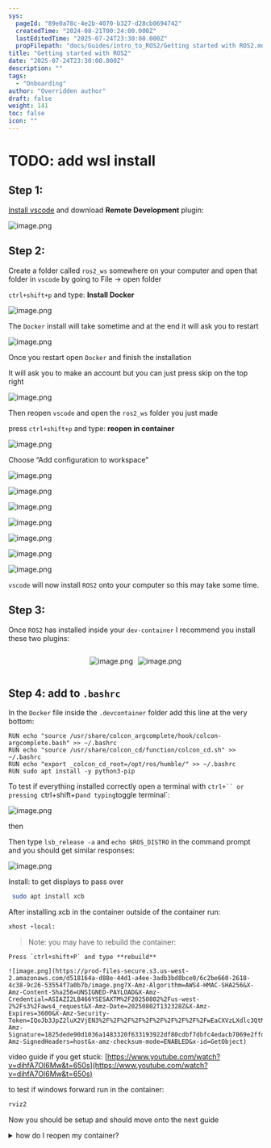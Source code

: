 ```yaml
---
sys:
  pageId: "89e0a78c-4e2b-4070-b327-d28cb0694742"
  createdTime: "2024-08-21T00:24:00.000Z"
  lastEditedTime: "2025-07-24T23:30:00.000Z"
  propFilepath: "docs/Guides/intro_to_ROS2/Getting started with ROS2.md"
title: "Getting started with ROS2"
date: "2025-07-24T23:30:00.000Z"
description: ""
tags:
  - "Onboarding"
author: "Overridden author"
draft: false
weight: 141
toc: false
icon: ""
---
```


# TODO: add wsl install

## Step 1:

[Install vscode](https://code.visualstudio.com/download) and download **Remote Development** plugin:

![image.png](https://prod-files-secure.s3.us-west-2.amazonaws.com/d518164a-d88e-44d1-a4ee-3adb3bd8bce0/efb52993-1881-4a40-b95e-6f020334f022/image.png?X-Amz-Algorithm=AWS4-HMAC-SHA256&X-Amz-Content-Sha256=UNSIGNED-PAYLOAD&X-Amz-Credential=ASIAZI2LB4666MZZ6X2M%2F20250802%2Fus-west-2%2Fs3%2Faws4_request&X-Amz-Date=20250802T132326Z&X-Amz-Expires=3600&X-Amz-Security-Token=IQoJb3JpZ2luX2VjEN3%2F%2F%2F%2F%2F%2F%2F%2F%2F%2FwEaCXVzLXdlc3QtMiJIMEYCIQDn3qVSyinHgnCgnWVyOjDIVM6K6WI%2B%2B9TQFg00b6LUzgIhAPRodX0oVNsHHrkKbUb%2Fa74StR7tKidTppx9JKrRMbSiKv8DCBYQABoMNjM3NDIzMTgzODA1IgyZa8mumbb1UVWlpsQq3AOKBwMrs0cH46sGQIhIDRL8TvKGbHg3P0mtRHUoOm7nX1xUH7One3UGhK2fxNL9ojApNVCooUh1dvPmD9Fip9aVg4nkSkPJavXVZckQ3vhgGJntHBvhrj3uNF6NnMOytYZDW%2BUXe6pgFDNZmQRBZOrCbEJGgkS7JcAFKBhe53q3h8LX7XpN4vzJVqx5SaO%2FVuFrp8mOq2lVkQ5HpyLYXM6YckRkHCnWdRCcFi9QZtNdnuUbd%2BZ2eL7m2bS1NlxyjLQXsM6WWr08aum4CNDS%2BzGEtk1JpuTdQSAm7707SHz4lciBsMd2%2BwEjc98S15Om1VORtmZlym08af8rwbDvjbiSuFPbzxOdDxB%2FKB4%2B%2B%2FXDFzYrawihbaosGTuGoxbvSNms82CzzymWfXnzA%2FG0igR3ecVV3CyVj7ltZCWPzA%2BYeUQgeqPgkT5AGLA%2BPx44tL0VDF%2BOfF0WQPn3dd8vvOuSKM7Z73JTOd0CsRPL9G%2BxcqFAduPLFoL3BB4j4LVg%2BTsur0YgztYvdDlkGxwX6lRSTVMrwNJVyDSyb7XMa9g993zUViRadwuy3S2l7n6JzEmuci%2FLkz92dVSjDJQRLSPeNKmFbJGMcENvYLWXFVlp8AGse784tlWBB4ew6DC9j7jEBjqkAef5P%2FA6Vck%2FFTX2Os6vLXOSLIkvlire15CC3ZHNSjsXrvqQakzRjiDEOhnD%2FTc6rRumQjWKyIURKVPQsMLfrXQ3JwtpdbcBbKX8E1dYwmcmn8RhTlpZGrq7%2FkbE%2BA0Jx0aF8UtAnT8SCLDVLD1ksZIidqeto7cuSIUGAkWjLbnbkozxai%2B9pZmV4aS%2BHn3yBgzuNoxXQZ%2BI4s2Y%2Bv1uj42LfOCS&X-Amz-Signature=70c1ecba77c19f1f86f7b63630335c5cf0ffe4d004c8a4ec4711023d22d40495&X-Amz-SignedHeaders=host&x-amz-checksum-mode=ENABLED&x-id=GetObject)

## Step 2:

Create a folder called `ros2_ws` somewhere on your computer and open that folder in `vscode` by going to File → open folder 

`ctrl+shift+p` and type: **Install Docker**

![image.png](https://prod-files-secure.s3.us-west-2.amazonaws.com/d518164a-d88e-44d1-a4ee-3adb3bd8bce0/2269dc0e-1cd5-47ff-bceb-c04ad9b2eab0/image.png?X-Amz-Algorithm=AWS4-HMAC-SHA256&X-Amz-Content-Sha256=UNSIGNED-PAYLOAD&X-Amz-Credential=ASIAZI2LB4666MZZ6X2M%2F20250802%2Fus-west-2%2Fs3%2Faws4_request&X-Amz-Date=20250802T132326Z&X-Amz-Expires=3600&X-Amz-Security-Token=IQoJb3JpZ2luX2VjEN3%2F%2F%2F%2F%2F%2F%2F%2F%2F%2FwEaCXVzLXdlc3QtMiJIMEYCIQDn3qVSyinHgnCgnWVyOjDIVM6K6WI%2B%2B9TQFg00b6LUzgIhAPRodX0oVNsHHrkKbUb%2Fa74StR7tKidTppx9JKrRMbSiKv8DCBYQABoMNjM3NDIzMTgzODA1IgyZa8mumbb1UVWlpsQq3AOKBwMrs0cH46sGQIhIDRL8TvKGbHg3P0mtRHUoOm7nX1xUH7One3UGhK2fxNL9ojApNVCooUh1dvPmD9Fip9aVg4nkSkPJavXVZckQ3vhgGJntHBvhrj3uNF6NnMOytYZDW%2BUXe6pgFDNZmQRBZOrCbEJGgkS7JcAFKBhe53q3h8LX7XpN4vzJVqx5SaO%2FVuFrp8mOq2lVkQ5HpyLYXM6YckRkHCnWdRCcFi9QZtNdnuUbd%2BZ2eL7m2bS1NlxyjLQXsM6WWr08aum4CNDS%2BzGEtk1JpuTdQSAm7707SHz4lciBsMd2%2BwEjc98S15Om1VORtmZlym08af8rwbDvjbiSuFPbzxOdDxB%2FKB4%2B%2B%2FXDFzYrawihbaosGTuGoxbvSNms82CzzymWfXnzA%2FG0igR3ecVV3CyVj7ltZCWPzA%2BYeUQgeqPgkT5AGLA%2BPx44tL0VDF%2BOfF0WQPn3dd8vvOuSKM7Z73JTOd0CsRPL9G%2BxcqFAduPLFoL3BB4j4LVg%2BTsur0YgztYvdDlkGxwX6lRSTVMrwNJVyDSyb7XMa9g993zUViRadwuy3S2l7n6JzEmuci%2FLkz92dVSjDJQRLSPeNKmFbJGMcENvYLWXFVlp8AGse784tlWBB4ew6DC9j7jEBjqkAef5P%2FA6Vck%2FFTX2Os6vLXOSLIkvlire15CC3ZHNSjsXrvqQakzRjiDEOhnD%2FTc6rRumQjWKyIURKVPQsMLfrXQ3JwtpdbcBbKX8E1dYwmcmn8RhTlpZGrq7%2FkbE%2BA0Jx0aF8UtAnT8SCLDVLD1ksZIidqeto7cuSIUGAkWjLbnbkozxai%2B9pZmV4aS%2BHn3yBgzuNoxXQZ%2BI4s2Y%2Bv1uj42LfOCS&X-Amz-Signature=eda56c244579f2e70c63a014ec57af4f14c1b0c18f86ca65bbf9ec18dda79643&X-Amz-SignedHeaders=host&x-amz-checksum-mode=ENABLED&x-id=GetObject)

The `Docker` install will take sometime and at the end it will ask you to restart

![image.png](https://prod-files-secure.s3.us-west-2.amazonaws.com/d518164a-d88e-44d1-a4ee-3adb3bd8bce0/ed233f78-be33-4b1f-b89c-9c346c0e961e/image.png?X-Amz-Algorithm=AWS4-HMAC-SHA256&X-Amz-Content-Sha256=UNSIGNED-PAYLOAD&X-Amz-Credential=ASIAZI2LB4666MZZ6X2M%2F20250802%2Fus-west-2%2Fs3%2Faws4_request&X-Amz-Date=20250802T132326Z&X-Amz-Expires=3600&X-Amz-Security-Token=IQoJb3JpZ2luX2VjEN3%2F%2F%2F%2F%2F%2F%2F%2F%2F%2FwEaCXVzLXdlc3QtMiJIMEYCIQDn3qVSyinHgnCgnWVyOjDIVM6K6WI%2B%2B9TQFg00b6LUzgIhAPRodX0oVNsHHrkKbUb%2Fa74StR7tKidTppx9JKrRMbSiKv8DCBYQABoMNjM3NDIzMTgzODA1IgyZa8mumbb1UVWlpsQq3AOKBwMrs0cH46sGQIhIDRL8TvKGbHg3P0mtRHUoOm7nX1xUH7One3UGhK2fxNL9ojApNVCooUh1dvPmD9Fip9aVg4nkSkPJavXVZckQ3vhgGJntHBvhrj3uNF6NnMOytYZDW%2BUXe6pgFDNZmQRBZOrCbEJGgkS7JcAFKBhe53q3h8LX7XpN4vzJVqx5SaO%2FVuFrp8mOq2lVkQ5HpyLYXM6YckRkHCnWdRCcFi9QZtNdnuUbd%2BZ2eL7m2bS1NlxyjLQXsM6WWr08aum4CNDS%2BzGEtk1JpuTdQSAm7707SHz4lciBsMd2%2BwEjc98S15Om1VORtmZlym08af8rwbDvjbiSuFPbzxOdDxB%2FKB4%2B%2B%2FXDFzYrawihbaosGTuGoxbvSNms82CzzymWfXnzA%2FG0igR3ecVV3CyVj7ltZCWPzA%2BYeUQgeqPgkT5AGLA%2BPx44tL0VDF%2BOfF0WQPn3dd8vvOuSKM7Z73JTOd0CsRPL9G%2BxcqFAduPLFoL3BB4j4LVg%2BTsur0YgztYvdDlkGxwX6lRSTVMrwNJVyDSyb7XMa9g993zUViRadwuy3S2l7n6JzEmuci%2FLkz92dVSjDJQRLSPeNKmFbJGMcENvYLWXFVlp8AGse784tlWBB4ew6DC9j7jEBjqkAef5P%2FA6Vck%2FFTX2Os6vLXOSLIkvlire15CC3ZHNSjsXrvqQakzRjiDEOhnD%2FTc6rRumQjWKyIURKVPQsMLfrXQ3JwtpdbcBbKX8E1dYwmcmn8RhTlpZGrq7%2FkbE%2BA0Jx0aF8UtAnT8SCLDVLD1ksZIidqeto7cuSIUGAkWjLbnbkozxai%2B9pZmV4aS%2BHn3yBgzuNoxXQZ%2BI4s2Y%2Bv1uj42LfOCS&X-Amz-Signature=7a8ff4821a3a3b5cf6db5e205b9cef207d96f7b0e0e79e506e0d8851c44e566c&X-Amz-SignedHeaders=host&x-amz-checksum-mode=ENABLED&x-id=GetObject)

Once you restart open `Docker` and finish the installation

It will ask you to make an account but you can just press skip on the top right

![image.png](https://prod-files-secure.s3.us-west-2.amazonaws.com/d518164a-d88e-44d1-a4ee-3adb3bd8bce0/21010ad9-1659-4fd9-9f59-9932a09b2a3d/image.png?X-Amz-Algorithm=AWS4-HMAC-SHA256&X-Amz-Content-Sha256=UNSIGNED-PAYLOAD&X-Amz-Credential=ASIAZI2LB4666MZZ6X2M%2F20250802%2Fus-west-2%2Fs3%2Faws4_request&X-Amz-Date=20250802T132326Z&X-Amz-Expires=3600&X-Amz-Security-Token=IQoJb3JpZ2luX2VjEN3%2F%2F%2F%2F%2F%2F%2F%2F%2F%2FwEaCXVzLXdlc3QtMiJIMEYCIQDn3qVSyinHgnCgnWVyOjDIVM6K6WI%2B%2B9TQFg00b6LUzgIhAPRodX0oVNsHHrkKbUb%2Fa74StR7tKidTppx9JKrRMbSiKv8DCBYQABoMNjM3NDIzMTgzODA1IgyZa8mumbb1UVWlpsQq3AOKBwMrs0cH46sGQIhIDRL8TvKGbHg3P0mtRHUoOm7nX1xUH7One3UGhK2fxNL9ojApNVCooUh1dvPmD9Fip9aVg4nkSkPJavXVZckQ3vhgGJntHBvhrj3uNF6NnMOytYZDW%2BUXe6pgFDNZmQRBZOrCbEJGgkS7JcAFKBhe53q3h8LX7XpN4vzJVqx5SaO%2FVuFrp8mOq2lVkQ5HpyLYXM6YckRkHCnWdRCcFi9QZtNdnuUbd%2BZ2eL7m2bS1NlxyjLQXsM6WWr08aum4CNDS%2BzGEtk1JpuTdQSAm7707SHz4lciBsMd2%2BwEjc98S15Om1VORtmZlym08af8rwbDvjbiSuFPbzxOdDxB%2FKB4%2B%2B%2FXDFzYrawihbaosGTuGoxbvSNms82CzzymWfXnzA%2FG0igR3ecVV3CyVj7ltZCWPzA%2BYeUQgeqPgkT5AGLA%2BPx44tL0VDF%2BOfF0WQPn3dd8vvOuSKM7Z73JTOd0CsRPL9G%2BxcqFAduPLFoL3BB4j4LVg%2BTsur0YgztYvdDlkGxwX6lRSTVMrwNJVyDSyb7XMa9g993zUViRadwuy3S2l7n6JzEmuci%2FLkz92dVSjDJQRLSPeNKmFbJGMcENvYLWXFVlp8AGse784tlWBB4ew6DC9j7jEBjqkAef5P%2FA6Vck%2FFTX2Os6vLXOSLIkvlire15CC3ZHNSjsXrvqQakzRjiDEOhnD%2FTc6rRumQjWKyIURKVPQsMLfrXQ3JwtpdbcBbKX8E1dYwmcmn8RhTlpZGrq7%2FkbE%2BA0Jx0aF8UtAnT8SCLDVLD1ksZIidqeto7cuSIUGAkWjLbnbkozxai%2B9pZmV4aS%2BHn3yBgzuNoxXQZ%2BI4s2Y%2Bv1uj42LfOCS&X-Amz-Signature=8b344b28180bd59364790422a55ba7cbdc8f33043718aef5abbe730a8de2f810&X-Amz-SignedHeaders=host&x-amz-checksum-mode=ENABLED&x-id=GetObject)

Then reopen `vscode` and open the `ros2_ws` folder you just made

press `ctrl+shift+p` and type: **reopen in container**

![image.png](https://prod-files-secure.s3.us-west-2.amazonaws.com/d518164a-d88e-44d1-a4ee-3adb3bd8bce0/4e93b8c2-41ad-488c-8095-c74205196118/image.png?X-Amz-Algorithm=AWS4-HMAC-SHA256&X-Amz-Content-Sha256=UNSIGNED-PAYLOAD&X-Amz-Credential=ASIAZI2LB4666MZZ6X2M%2F20250802%2Fus-west-2%2Fs3%2Faws4_request&X-Amz-Date=20250802T132326Z&X-Amz-Expires=3600&X-Amz-Security-Token=IQoJb3JpZ2luX2VjEN3%2F%2F%2F%2F%2F%2F%2F%2F%2F%2FwEaCXVzLXdlc3QtMiJIMEYCIQDn3qVSyinHgnCgnWVyOjDIVM6K6WI%2B%2B9TQFg00b6LUzgIhAPRodX0oVNsHHrkKbUb%2Fa74StR7tKidTppx9JKrRMbSiKv8DCBYQABoMNjM3NDIzMTgzODA1IgyZa8mumbb1UVWlpsQq3AOKBwMrs0cH46sGQIhIDRL8TvKGbHg3P0mtRHUoOm7nX1xUH7One3UGhK2fxNL9ojApNVCooUh1dvPmD9Fip9aVg4nkSkPJavXVZckQ3vhgGJntHBvhrj3uNF6NnMOytYZDW%2BUXe6pgFDNZmQRBZOrCbEJGgkS7JcAFKBhe53q3h8LX7XpN4vzJVqx5SaO%2FVuFrp8mOq2lVkQ5HpyLYXM6YckRkHCnWdRCcFi9QZtNdnuUbd%2BZ2eL7m2bS1NlxyjLQXsM6WWr08aum4CNDS%2BzGEtk1JpuTdQSAm7707SHz4lciBsMd2%2BwEjc98S15Om1VORtmZlym08af8rwbDvjbiSuFPbzxOdDxB%2FKB4%2B%2B%2FXDFzYrawihbaosGTuGoxbvSNms82CzzymWfXnzA%2FG0igR3ecVV3CyVj7ltZCWPzA%2BYeUQgeqPgkT5AGLA%2BPx44tL0VDF%2BOfF0WQPn3dd8vvOuSKM7Z73JTOd0CsRPL9G%2BxcqFAduPLFoL3BB4j4LVg%2BTsur0YgztYvdDlkGxwX6lRSTVMrwNJVyDSyb7XMa9g993zUViRadwuy3S2l7n6JzEmuci%2FLkz92dVSjDJQRLSPeNKmFbJGMcENvYLWXFVlp8AGse784tlWBB4ew6DC9j7jEBjqkAef5P%2FA6Vck%2FFTX2Os6vLXOSLIkvlire15CC3ZHNSjsXrvqQakzRjiDEOhnD%2FTc6rRumQjWKyIURKVPQsMLfrXQ3JwtpdbcBbKX8E1dYwmcmn8RhTlpZGrq7%2FkbE%2BA0Jx0aF8UtAnT8SCLDVLD1ksZIidqeto7cuSIUGAkWjLbnbkozxai%2B9pZmV4aS%2BHn3yBgzuNoxXQZ%2BI4s2Y%2Bv1uj42LfOCS&X-Amz-Signature=e395ccfda507c55a19f11f4efa95d152c4395dce9f8fde1c850df33b4284abb2&X-Amz-SignedHeaders=host&x-amz-checksum-mode=ENABLED&x-id=GetObject)

Choose “Add configuration to workspace”

![image.png](https://prod-files-secure.s3.us-west-2.amazonaws.com/d518164a-d88e-44d1-a4ee-3adb3bd8bce0/9560b282-5060-4989-ba37-97e7b2c22476/image.png?X-Amz-Algorithm=AWS4-HMAC-SHA256&X-Amz-Content-Sha256=UNSIGNED-PAYLOAD&X-Amz-Credential=ASIAZI2LB4666MZZ6X2M%2F20250802%2Fus-west-2%2Fs3%2Faws4_request&X-Amz-Date=20250802T132326Z&X-Amz-Expires=3600&X-Amz-Security-Token=IQoJb3JpZ2luX2VjEN3%2F%2F%2F%2F%2F%2F%2F%2F%2F%2FwEaCXVzLXdlc3QtMiJIMEYCIQDn3qVSyinHgnCgnWVyOjDIVM6K6WI%2B%2B9TQFg00b6LUzgIhAPRodX0oVNsHHrkKbUb%2Fa74StR7tKidTppx9JKrRMbSiKv8DCBYQABoMNjM3NDIzMTgzODA1IgyZa8mumbb1UVWlpsQq3AOKBwMrs0cH46sGQIhIDRL8TvKGbHg3P0mtRHUoOm7nX1xUH7One3UGhK2fxNL9ojApNVCooUh1dvPmD9Fip9aVg4nkSkPJavXVZckQ3vhgGJntHBvhrj3uNF6NnMOytYZDW%2BUXe6pgFDNZmQRBZOrCbEJGgkS7JcAFKBhe53q3h8LX7XpN4vzJVqx5SaO%2FVuFrp8mOq2lVkQ5HpyLYXM6YckRkHCnWdRCcFi9QZtNdnuUbd%2BZ2eL7m2bS1NlxyjLQXsM6WWr08aum4CNDS%2BzGEtk1JpuTdQSAm7707SHz4lciBsMd2%2BwEjc98S15Om1VORtmZlym08af8rwbDvjbiSuFPbzxOdDxB%2FKB4%2B%2B%2FXDFzYrawihbaosGTuGoxbvSNms82CzzymWfXnzA%2FG0igR3ecVV3CyVj7ltZCWPzA%2BYeUQgeqPgkT5AGLA%2BPx44tL0VDF%2BOfF0WQPn3dd8vvOuSKM7Z73JTOd0CsRPL9G%2BxcqFAduPLFoL3BB4j4LVg%2BTsur0YgztYvdDlkGxwX6lRSTVMrwNJVyDSyb7XMa9g993zUViRadwuy3S2l7n6JzEmuci%2FLkz92dVSjDJQRLSPeNKmFbJGMcENvYLWXFVlp8AGse784tlWBB4ew6DC9j7jEBjqkAef5P%2FA6Vck%2FFTX2Os6vLXOSLIkvlire15CC3ZHNSjsXrvqQakzRjiDEOhnD%2FTc6rRumQjWKyIURKVPQsMLfrXQ3JwtpdbcBbKX8E1dYwmcmn8RhTlpZGrq7%2FkbE%2BA0Jx0aF8UtAnT8SCLDVLD1ksZIidqeto7cuSIUGAkWjLbnbkozxai%2B9pZmV4aS%2BHn3yBgzuNoxXQZ%2BI4s2Y%2Bv1uj42LfOCS&X-Amz-Signature=7af72e0750902c6e5f0d488b8c9ff1630080f0187a7b81254890809be2c75576&X-Amz-SignedHeaders=host&x-amz-checksum-mode=ENABLED&x-id=GetObject)

![image.png](https://prod-files-secure.s3.us-west-2.amazonaws.com/d518164a-d88e-44d1-a4ee-3adb3bd8bce0/2ee63f81-886b-48e8-a553-dc6e5eac99e4/image.png?X-Amz-Algorithm=AWS4-HMAC-SHA256&X-Amz-Content-Sha256=UNSIGNED-PAYLOAD&X-Amz-Credential=ASIAZI2LB4666MZZ6X2M%2F20250802%2Fus-west-2%2Fs3%2Faws4_request&X-Amz-Date=20250802T132326Z&X-Amz-Expires=3600&X-Amz-Security-Token=IQoJb3JpZ2luX2VjEN3%2F%2F%2F%2F%2F%2F%2F%2F%2F%2FwEaCXVzLXdlc3QtMiJIMEYCIQDn3qVSyinHgnCgnWVyOjDIVM6K6WI%2B%2B9TQFg00b6LUzgIhAPRodX0oVNsHHrkKbUb%2Fa74StR7tKidTppx9JKrRMbSiKv8DCBYQABoMNjM3NDIzMTgzODA1IgyZa8mumbb1UVWlpsQq3AOKBwMrs0cH46sGQIhIDRL8TvKGbHg3P0mtRHUoOm7nX1xUH7One3UGhK2fxNL9ojApNVCooUh1dvPmD9Fip9aVg4nkSkPJavXVZckQ3vhgGJntHBvhrj3uNF6NnMOytYZDW%2BUXe6pgFDNZmQRBZOrCbEJGgkS7JcAFKBhe53q3h8LX7XpN4vzJVqx5SaO%2FVuFrp8mOq2lVkQ5HpyLYXM6YckRkHCnWdRCcFi9QZtNdnuUbd%2BZ2eL7m2bS1NlxyjLQXsM6WWr08aum4CNDS%2BzGEtk1JpuTdQSAm7707SHz4lciBsMd2%2BwEjc98S15Om1VORtmZlym08af8rwbDvjbiSuFPbzxOdDxB%2FKB4%2B%2B%2FXDFzYrawihbaosGTuGoxbvSNms82CzzymWfXnzA%2FG0igR3ecVV3CyVj7ltZCWPzA%2BYeUQgeqPgkT5AGLA%2BPx44tL0VDF%2BOfF0WQPn3dd8vvOuSKM7Z73JTOd0CsRPL9G%2BxcqFAduPLFoL3BB4j4LVg%2BTsur0YgztYvdDlkGxwX6lRSTVMrwNJVyDSyb7XMa9g993zUViRadwuy3S2l7n6JzEmuci%2FLkz92dVSjDJQRLSPeNKmFbJGMcENvYLWXFVlp8AGse784tlWBB4ew6DC9j7jEBjqkAef5P%2FA6Vck%2FFTX2Os6vLXOSLIkvlire15CC3ZHNSjsXrvqQakzRjiDEOhnD%2FTc6rRumQjWKyIURKVPQsMLfrXQ3JwtpdbcBbKX8E1dYwmcmn8RhTlpZGrq7%2FkbE%2BA0Jx0aF8UtAnT8SCLDVLD1ksZIidqeto7cuSIUGAkWjLbnbkozxai%2B9pZmV4aS%2BHn3yBgzuNoxXQZ%2BI4s2Y%2Bv1uj42LfOCS&X-Amz-Signature=15d04da155e3602c13f1470532a63809cda8cdffbb20121329c9897b21cdc3d2&X-Amz-SignedHeaders=host&x-amz-checksum-mode=ENABLED&x-id=GetObject)

![image.png](https://prod-files-secure.s3.us-west-2.amazonaws.com/d518164a-d88e-44d1-a4ee-3adb3bd8bce0/e0fd626c-c8b6-4b2c-95d1-fa4c26514504/image.png?X-Amz-Algorithm=AWS4-HMAC-SHA256&X-Amz-Content-Sha256=UNSIGNED-PAYLOAD&X-Amz-Credential=ASIAZI2LB4666MZZ6X2M%2F20250802%2Fus-west-2%2Fs3%2Faws4_request&X-Amz-Date=20250802T132326Z&X-Amz-Expires=3600&X-Amz-Security-Token=IQoJb3JpZ2luX2VjEN3%2F%2F%2F%2F%2F%2F%2F%2F%2F%2FwEaCXVzLXdlc3QtMiJIMEYCIQDn3qVSyinHgnCgnWVyOjDIVM6K6WI%2B%2B9TQFg00b6LUzgIhAPRodX0oVNsHHrkKbUb%2Fa74StR7tKidTppx9JKrRMbSiKv8DCBYQABoMNjM3NDIzMTgzODA1IgyZa8mumbb1UVWlpsQq3AOKBwMrs0cH46sGQIhIDRL8TvKGbHg3P0mtRHUoOm7nX1xUH7One3UGhK2fxNL9ojApNVCooUh1dvPmD9Fip9aVg4nkSkPJavXVZckQ3vhgGJntHBvhrj3uNF6NnMOytYZDW%2BUXe6pgFDNZmQRBZOrCbEJGgkS7JcAFKBhe53q3h8LX7XpN4vzJVqx5SaO%2FVuFrp8mOq2lVkQ5HpyLYXM6YckRkHCnWdRCcFi9QZtNdnuUbd%2BZ2eL7m2bS1NlxyjLQXsM6WWr08aum4CNDS%2BzGEtk1JpuTdQSAm7707SHz4lciBsMd2%2BwEjc98S15Om1VORtmZlym08af8rwbDvjbiSuFPbzxOdDxB%2FKB4%2B%2B%2FXDFzYrawihbaosGTuGoxbvSNms82CzzymWfXnzA%2FG0igR3ecVV3CyVj7ltZCWPzA%2BYeUQgeqPgkT5AGLA%2BPx44tL0VDF%2BOfF0WQPn3dd8vvOuSKM7Z73JTOd0CsRPL9G%2BxcqFAduPLFoL3BB4j4LVg%2BTsur0YgztYvdDlkGxwX6lRSTVMrwNJVyDSyb7XMa9g993zUViRadwuy3S2l7n6JzEmuci%2FLkz92dVSjDJQRLSPeNKmFbJGMcENvYLWXFVlp8AGse784tlWBB4ew6DC9j7jEBjqkAef5P%2FA6Vck%2FFTX2Os6vLXOSLIkvlire15CC3ZHNSjsXrvqQakzRjiDEOhnD%2FTc6rRumQjWKyIURKVPQsMLfrXQ3JwtpdbcBbKX8E1dYwmcmn8RhTlpZGrq7%2FkbE%2BA0Jx0aF8UtAnT8SCLDVLD1ksZIidqeto7cuSIUGAkWjLbnbkozxai%2B9pZmV4aS%2BHn3yBgzuNoxXQZ%2BI4s2Y%2Bv1uj42LfOCS&X-Amz-Signature=f53cadf613db603a904721fd4de53ba98423c2f5ade077ad6cf261d33ff14d48&X-Amz-SignedHeaders=host&x-amz-checksum-mode=ENABLED&x-id=GetObject)

![image.png](https://prod-files-secure.s3.us-west-2.amazonaws.com/d518164a-d88e-44d1-a4ee-3adb3bd8bce0/a2e13f50-d2ab-4719-a4c2-7ced634bfc9d/image.png?X-Amz-Algorithm=AWS4-HMAC-SHA256&X-Amz-Content-Sha256=UNSIGNED-PAYLOAD&X-Amz-Credential=ASIAZI2LB4666MZZ6X2M%2F20250802%2Fus-west-2%2Fs3%2Faws4_request&X-Amz-Date=20250802T132326Z&X-Amz-Expires=3600&X-Amz-Security-Token=IQoJb3JpZ2luX2VjEN3%2F%2F%2F%2F%2F%2F%2F%2F%2F%2FwEaCXVzLXdlc3QtMiJIMEYCIQDn3qVSyinHgnCgnWVyOjDIVM6K6WI%2B%2B9TQFg00b6LUzgIhAPRodX0oVNsHHrkKbUb%2Fa74StR7tKidTppx9JKrRMbSiKv8DCBYQABoMNjM3NDIzMTgzODA1IgyZa8mumbb1UVWlpsQq3AOKBwMrs0cH46sGQIhIDRL8TvKGbHg3P0mtRHUoOm7nX1xUH7One3UGhK2fxNL9ojApNVCooUh1dvPmD9Fip9aVg4nkSkPJavXVZckQ3vhgGJntHBvhrj3uNF6NnMOytYZDW%2BUXe6pgFDNZmQRBZOrCbEJGgkS7JcAFKBhe53q3h8LX7XpN4vzJVqx5SaO%2FVuFrp8mOq2lVkQ5HpyLYXM6YckRkHCnWdRCcFi9QZtNdnuUbd%2BZ2eL7m2bS1NlxyjLQXsM6WWr08aum4CNDS%2BzGEtk1JpuTdQSAm7707SHz4lciBsMd2%2BwEjc98S15Om1VORtmZlym08af8rwbDvjbiSuFPbzxOdDxB%2FKB4%2B%2B%2FXDFzYrawihbaosGTuGoxbvSNms82CzzymWfXnzA%2FG0igR3ecVV3CyVj7ltZCWPzA%2BYeUQgeqPgkT5AGLA%2BPx44tL0VDF%2BOfF0WQPn3dd8vvOuSKM7Z73JTOd0CsRPL9G%2BxcqFAduPLFoL3BB4j4LVg%2BTsur0YgztYvdDlkGxwX6lRSTVMrwNJVyDSyb7XMa9g993zUViRadwuy3S2l7n6JzEmuci%2FLkz92dVSjDJQRLSPeNKmFbJGMcENvYLWXFVlp8AGse784tlWBB4ew6DC9j7jEBjqkAef5P%2FA6Vck%2FFTX2Os6vLXOSLIkvlire15CC3ZHNSjsXrvqQakzRjiDEOhnD%2FTc6rRumQjWKyIURKVPQsMLfrXQ3JwtpdbcBbKX8E1dYwmcmn8RhTlpZGrq7%2FkbE%2BA0Jx0aF8UtAnT8SCLDVLD1ksZIidqeto7cuSIUGAkWjLbnbkozxai%2B9pZmV4aS%2BHn3yBgzuNoxXQZ%2BI4s2Y%2Bv1uj42LfOCS&X-Amz-Signature=5264501d9dfbee365d487fbd77f2dbdee6bfc0cc8be7a631b3a632b79271afef&X-Amz-SignedHeaders=host&x-amz-checksum-mode=ENABLED&x-id=GetObject)

![image.png](https://prod-files-secure.s3.us-west-2.amazonaws.com/d518164a-d88e-44d1-a4ee-3adb3bd8bce0/6cc478ad-aaba-4bf7-9fcc-403277ab896c/image.png?X-Amz-Algorithm=AWS4-HMAC-SHA256&X-Amz-Content-Sha256=UNSIGNED-PAYLOAD&X-Amz-Credential=ASIAZI2LB4666MZZ6X2M%2F20250802%2Fus-west-2%2Fs3%2Faws4_request&X-Amz-Date=20250802T132326Z&X-Amz-Expires=3600&X-Amz-Security-Token=IQoJb3JpZ2luX2VjEN3%2F%2F%2F%2F%2F%2F%2F%2F%2F%2FwEaCXVzLXdlc3QtMiJIMEYCIQDn3qVSyinHgnCgnWVyOjDIVM6K6WI%2B%2B9TQFg00b6LUzgIhAPRodX0oVNsHHrkKbUb%2Fa74StR7tKidTppx9JKrRMbSiKv8DCBYQABoMNjM3NDIzMTgzODA1IgyZa8mumbb1UVWlpsQq3AOKBwMrs0cH46sGQIhIDRL8TvKGbHg3P0mtRHUoOm7nX1xUH7One3UGhK2fxNL9ojApNVCooUh1dvPmD9Fip9aVg4nkSkPJavXVZckQ3vhgGJntHBvhrj3uNF6NnMOytYZDW%2BUXe6pgFDNZmQRBZOrCbEJGgkS7JcAFKBhe53q3h8LX7XpN4vzJVqx5SaO%2FVuFrp8mOq2lVkQ5HpyLYXM6YckRkHCnWdRCcFi9QZtNdnuUbd%2BZ2eL7m2bS1NlxyjLQXsM6WWr08aum4CNDS%2BzGEtk1JpuTdQSAm7707SHz4lciBsMd2%2BwEjc98S15Om1VORtmZlym08af8rwbDvjbiSuFPbzxOdDxB%2FKB4%2B%2B%2FXDFzYrawihbaosGTuGoxbvSNms82CzzymWfXnzA%2FG0igR3ecVV3CyVj7ltZCWPzA%2BYeUQgeqPgkT5AGLA%2BPx44tL0VDF%2BOfF0WQPn3dd8vvOuSKM7Z73JTOd0CsRPL9G%2BxcqFAduPLFoL3BB4j4LVg%2BTsur0YgztYvdDlkGxwX6lRSTVMrwNJVyDSyb7XMa9g993zUViRadwuy3S2l7n6JzEmuci%2FLkz92dVSjDJQRLSPeNKmFbJGMcENvYLWXFVlp8AGse784tlWBB4ew6DC9j7jEBjqkAef5P%2FA6Vck%2FFTX2Os6vLXOSLIkvlire15CC3ZHNSjsXrvqQakzRjiDEOhnD%2FTc6rRumQjWKyIURKVPQsMLfrXQ3JwtpdbcBbKX8E1dYwmcmn8RhTlpZGrq7%2FkbE%2BA0Jx0aF8UtAnT8SCLDVLD1ksZIidqeto7cuSIUGAkWjLbnbkozxai%2B9pZmV4aS%2BHn3yBgzuNoxXQZ%2BI4s2Y%2Bv1uj42LfOCS&X-Amz-Signature=e120cd4c8dc835ac68d9aa64ac5f4e171c10ec92e17eb4607d608ede8b209a29&X-Amz-SignedHeaders=host&x-amz-checksum-mode=ENABLED&x-id=GetObject)

![image.png](https://prod-files-secure.s3.us-west-2.amazonaws.com/d518164a-d88e-44d1-a4ee-3adb3bd8bce0/53255b28-f75e-430f-b9e3-c0ac8577e42b/image.png?X-Amz-Algorithm=AWS4-HMAC-SHA256&X-Amz-Content-Sha256=UNSIGNED-PAYLOAD&X-Amz-Credential=ASIAZI2LB4666MZZ6X2M%2F20250802%2Fus-west-2%2Fs3%2Faws4_request&X-Amz-Date=20250802T132326Z&X-Amz-Expires=3600&X-Amz-Security-Token=IQoJb3JpZ2luX2VjEN3%2F%2F%2F%2F%2F%2F%2F%2F%2F%2FwEaCXVzLXdlc3QtMiJIMEYCIQDn3qVSyinHgnCgnWVyOjDIVM6K6WI%2B%2B9TQFg00b6LUzgIhAPRodX0oVNsHHrkKbUb%2Fa74StR7tKidTppx9JKrRMbSiKv8DCBYQABoMNjM3NDIzMTgzODA1IgyZa8mumbb1UVWlpsQq3AOKBwMrs0cH46sGQIhIDRL8TvKGbHg3P0mtRHUoOm7nX1xUH7One3UGhK2fxNL9ojApNVCooUh1dvPmD9Fip9aVg4nkSkPJavXVZckQ3vhgGJntHBvhrj3uNF6NnMOytYZDW%2BUXe6pgFDNZmQRBZOrCbEJGgkS7JcAFKBhe53q3h8LX7XpN4vzJVqx5SaO%2FVuFrp8mOq2lVkQ5HpyLYXM6YckRkHCnWdRCcFi9QZtNdnuUbd%2BZ2eL7m2bS1NlxyjLQXsM6WWr08aum4CNDS%2BzGEtk1JpuTdQSAm7707SHz4lciBsMd2%2BwEjc98S15Om1VORtmZlym08af8rwbDvjbiSuFPbzxOdDxB%2FKB4%2B%2B%2FXDFzYrawihbaosGTuGoxbvSNms82CzzymWfXnzA%2FG0igR3ecVV3CyVj7ltZCWPzA%2BYeUQgeqPgkT5AGLA%2BPx44tL0VDF%2BOfF0WQPn3dd8vvOuSKM7Z73JTOd0CsRPL9G%2BxcqFAduPLFoL3BB4j4LVg%2BTsur0YgztYvdDlkGxwX6lRSTVMrwNJVyDSyb7XMa9g993zUViRadwuy3S2l7n6JzEmuci%2FLkz92dVSjDJQRLSPeNKmFbJGMcENvYLWXFVlp8AGse784tlWBB4ew6DC9j7jEBjqkAef5P%2FA6Vck%2FFTX2Os6vLXOSLIkvlire15CC3ZHNSjsXrvqQakzRjiDEOhnD%2FTc6rRumQjWKyIURKVPQsMLfrXQ3JwtpdbcBbKX8E1dYwmcmn8RhTlpZGrq7%2FkbE%2BA0Jx0aF8UtAnT8SCLDVLD1ksZIidqeto7cuSIUGAkWjLbnbkozxai%2B9pZmV4aS%2BHn3yBgzuNoxXQZ%2BI4s2Y%2Bv1uj42LfOCS&X-Amz-Signature=d22df05b80c22ca1be35721ce170bcf290da45e1b9d1c461994034a46c52b109&X-Amz-SignedHeaders=host&x-amz-checksum-mode=ENABLED&x-id=GetObject)

![image.png](https://prod-files-secure.s3.us-west-2.amazonaws.com/d518164a-d88e-44d1-a4ee-3adb3bd8bce0/7c562767-5af9-4ffb-97d1-327bcdf4ee00/image.png?X-Amz-Algorithm=AWS4-HMAC-SHA256&X-Amz-Content-Sha256=UNSIGNED-PAYLOAD&X-Amz-Credential=ASIAZI2LB4666MZZ6X2M%2F20250802%2Fus-west-2%2Fs3%2Faws4_request&X-Amz-Date=20250802T132326Z&X-Amz-Expires=3600&X-Amz-Security-Token=IQoJb3JpZ2luX2VjEN3%2F%2F%2F%2F%2F%2F%2F%2F%2F%2FwEaCXVzLXdlc3QtMiJIMEYCIQDn3qVSyinHgnCgnWVyOjDIVM6K6WI%2B%2B9TQFg00b6LUzgIhAPRodX0oVNsHHrkKbUb%2Fa74StR7tKidTppx9JKrRMbSiKv8DCBYQABoMNjM3NDIzMTgzODA1IgyZa8mumbb1UVWlpsQq3AOKBwMrs0cH46sGQIhIDRL8TvKGbHg3P0mtRHUoOm7nX1xUH7One3UGhK2fxNL9ojApNVCooUh1dvPmD9Fip9aVg4nkSkPJavXVZckQ3vhgGJntHBvhrj3uNF6NnMOytYZDW%2BUXe6pgFDNZmQRBZOrCbEJGgkS7JcAFKBhe53q3h8LX7XpN4vzJVqx5SaO%2FVuFrp8mOq2lVkQ5HpyLYXM6YckRkHCnWdRCcFi9QZtNdnuUbd%2BZ2eL7m2bS1NlxyjLQXsM6WWr08aum4CNDS%2BzGEtk1JpuTdQSAm7707SHz4lciBsMd2%2BwEjc98S15Om1VORtmZlym08af8rwbDvjbiSuFPbzxOdDxB%2FKB4%2B%2B%2FXDFzYrawihbaosGTuGoxbvSNms82CzzymWfXnzA%2FG0igR3ecVV3CyVj7ltZCWPzA%2BYeUQgeqPgkT5AGLA%2BPx44tL0VDF%2BOfF0WQPn3dd8vvOuSKM7Z73JTOd0CsRPL9G%2BxcqFAduPLFoL3BB4j4LVg%2BTsur0YgztYvdDlkGxwX6lRSTVMrwNJVyDSyb7XMa9g993zUViRadwuy3S2l7n6JzEmuci%2FLkz92dVSjDJQRLSPeNKmFbJGMcENvYLWXFVlp8AGse784tlWBB4ew6DC9j7jEBjqkAef5P%2FA6Vck%2FFTX2Os6vLXOSLIkvlire15CC3ZHNSjsXrvqQakzRjiDEOhnD%2FTc6rRumQjWKyIURKVPQsMLfrXQ3JwtpdbcBbKX8E1dYwmcmn8RhTlpZGrq7%2FkbE%2BA0Jx0aF8UtAnT8SCLDVLD1ksZIidqeto7cuSIUGAkWjLbnbkozxai%2B9pZmV4aS%2BHn3yBgzuNoxXQZ%2BI4s2Y%2Bv1uj42LfOCS&X-Amz-Signature=fa2339e1be164a691afe7e2d39bbfa61fb5cf12c02471cc6ff77e969ec5893ec&X-Amz-SignedHeaders=host&x-amz-checksum-mode=ENABLED&x-id=GetObject)

`vscode` will now install `ROS2` onto your computer so this may take some time.

## Step 3:

Once `ROS2` has installed inside your `dev-container` I recommend you install these two plugins:

<div style="display: flex;flex-direction: row; column-gap:10px; max-width: 630px;justify-content: center;">
<div>

![image.png](https://prod-files-secure.s3.us-west-2.amazonaws.com/d518164a-d88e-44d1-a4ee-3adb3bd8bce0/3fc3d550-5a54-4ba1-ba6b-faa01cdb7369/image.png?X-Amz-Algorithm=AWS4-HMAC-SHA256&X-Amz-Content-Sha256=UNSIGNED-PAYLOAD&X-Amz-Credential=ASIAZI2LB466ZNKQYDKO%2F20250802%2Fus-west-2%2Fs3%2Faws4_request&X-Amz-Date=20250802T132327Z&X-Amz-Expires=3600&X-Amz-Security-Token=IQoJb3JpZ2luX2VjEN3%2F%2F%2F%2F%2F%2F%2F%2F%2F%2FwEaCXVzLXdlc3QtMiJHMEUCIQCkyFbslU%2FmIhdrIQgKExFaZtLAikvCGR22xsjwpcZatwIgCJf4NxtE5SvzjTBszKDLH5qea8YGuvMHyy%2B2XO8Tv8gq%2FwMIFhAAGgw2Mzc0MjMxODM4MDUiDEQg17jHMZXqyHy7xSrcA5D4F2tQKew5xQZbD8Rv0uP%2F5vnCXZibRLjjzCA4usMIlHj4AGG91Y8Xoh9zXtxQAPeekTtph0rUw6Fg3%2BVqwynneIEVuOQsZeBa34HzdaIIK7Z0%2B3GyqBiUjLlzEno7OzYb1VynkjizMzl2sDxR5Jm0YXwhl67axMpzyRQPSG2CSQ2%2FrAKDNDwGXbttop17iaD%2BmI3bfCnPNa6lNpwf3gVE%2BjY3vDlSnzXhKDxBO9JpAO4ai6lsmfEB1edh3lU05TI4J4zsvEHK0k4JVUz5fN77KghEKDGFB1ZDSMaieR2%2BVRZDVfHVekIPbZnDoHfSJfSNYLF77yJeQ6rW1pk2NXdqeIiFL%2BHppnJIhTZn5M8N1Z3olSV56PoMtOjneOuH2xvPkz3RqV7pLXHtlkYzAthFhXXoelosUoGgynr6oWPWVdzUH%2F0eMnir5uFBqMQGhbUBvjv7kZm6ingwstWw7tlpM%2Bb9TsmzHcpuGiAo096hM%2BGjofkEmmskXRpWZu2rKgtI44hJOuk0C1SzNLaOhDLL3Qp7yhds7XPIgYRHoEC6zHWEH7QQVa1t8t%2BzkNKWTFvI3wxtD2DG3El%2B0tdBb0WRI7cwBtmfzPKTOu5AQQZGEVe2z1avdaQ%2FBlMuMNaNuMQGOqUBY8ZftGr%2BctmCDB2KvX2oN16ayxMXCE4sSRkwbl90IALFc0Z%2BpRsTRccpYV1pRTjNVWQBjDxLb%2BneQQPxr280VkqKY8%2F6AjRnyK1UYdjtPZ15wMOqRYjoVLSPXPzaL9vlDG%2BNaS3L7tVfqccQ%2BZLOxFi8ZPwmbbPtYC1XhAQglzsdggrs2IF1FkVqhmxXDztO1dVdrs7X7sP5T4U8kXtN9iYjJn1h&X-Amz-Signature=72505094c1535597b8e0c497930807a57fa2edf0f017b764ebd8ab4e42c6ae0b&X-Amz-SignedHeaders=host&x-amz-checksum-mode=ENABLED&x-id=GetObject)

</div>
<div>

![image.png](https://prod-files-secure.s3.us-west-2.amazonaws.com/d518164a-d88e-44d1-a4ee-3adb3bd8bce0/d994cc66-13c2-4093-a5a3-f84cf4601a82/image.png?X-Amz-Algorithm=AWS4-HMAC-SHA256&X-Amz-Content-Sha256=UNSIGNED-PAYLOAD&X-Amz-Credential=ASIAZI2LB46665AGUYPT%2F20250802%2Fus-west-2%2Fs3%2Faws4_request&X-Amz-Date=20250802T132328Z&X-Amz-Expires=3600&X-Amz-Security-Token=IQoJb3JpZ2luX2VjEN3%2F%2F%2F%2F%2F%2F%2F%2F%2F%2FwEaCXVzLXdlc3QtMiJIMEYCIQD4x4dc9yjbCuVaVtRl5UUAElezuSu8DFLVIt7uatmz%2FAIhAKzeXBD8TbhS8LuzSF2gXiRHqwn3Mr5KXaB30m7WhmiMKv8DCBYQABoMNjM3NDIzMTgzODA1IgyFarbzW6E8eea4Z0Iq3ANpdI%2BYRMbReFAChLOI%2FXcgLy9DCg43ZNBlUcpXtWGOCjHidvsjIYpK0%2FUxs%2FhsjnwwtVACDvix0%2BFg21jf%2BPLwW1PxfI%2BBXy7%2FrLGdIeWLsDaoiwCtuY%2BiiC7dF%2FrvSCd7sB3tf5x4qaFFZLR25PX9PU5cPAc106WSizgpKmJSoqjJeZ%2BICby7S81jHGCL3BRPczZChm7Rzz16L8wwDAtllngkEXryTbbvcgokZl9%2Bb9srpB%2BAHe0hirHnKFXu5RX2u2nPIbxNxeHZgpuOme5SkSLXhdowSznO14obOoAwj%2BBr8q2pv3LEkp8tCwBzkzEXHwnGOTgobkqJRWh%2FWMQJ76NFrrFY6VgshW3MipivEdRRNg7FGqM99miS7qeoI43wM0zMfvcO4q0bN2qHlcnO3AXvWTJhVOd683zbcJbsnPvzrbUx16EPFYIGGm3z%2Bgj0PXshGsVOzlMgCv1bSXxUPBUhMCX%2FAE2ucWBn5eHVu%2FU7UwhGvF1wVo%2Bz7xv8NdDYzhoZFiLSiFQ%2B1laEpfWwy6%2FUYHgs5NJZXLrv0xnyuKiZHM1fYouX5j44FuHenPQZbq3Dy1ivl7zrkJZg0ccSRM46LUWnSQQ%2FSU31Gz8uh6N0K2xEA5mD65Wt%2FTD2k7jEBjqkAS3SE3r%2FoUbPgj3ocywtpxbbCih5FlZkK8Sm%2BsSaifUSIki7YNuCg%2FnjzWnx%2FRfr9kJXbVI0%2FJ20xc8ZrCML0wEGYkNyN8m%2FtFuzVADldJH8lfqNfdET558h65AlDOKjuwTf6DF%2BLKeE1iEfMw2JlsS7D%2BQual%2FOav1c%2BWKrbM0XL%2Fxcl%2Beaq02DtA6LUQ%2FPlMT1MOAgMvHnh%2BGdIhKbGO6Kz5q6&X-Amz-Signature=622a574acf3a9766ee628b4382a8a36e08cec6003bb19e431dc4bff0bbb8b841&X-Amz-SignedHeaders=host&x-amz-checksum-mode=ENABLED&x-id=GetObject)

</div>
</div>

## Step 4: add to `.bashrc`

In the `Docker` file inside the `.devcontainer` folder add this line at the very bottom: 

```docker
RUN echo "source /usr/share/colcon_argcomplete/hook/colcon-argcomplete.bash" >> ~/.bashrc
RUN echo "source /usr/share/colcon_cd/function/colcon_cd.sh" >> ~/.bashrc
RUN echo "export _colcon_cd_root=/opt/ros/humble/" >> ~/.bashrc
RUN sudo apt install -y python3-pip 
```

To test if everything installed correctly open a terminal with `ctrl+`` or pressing `ctrl+shift+p` and typing `toggle terminal`:

![image.png](https://prod-files-secure.s3.us-west-2.amazonaws.com/d518164a-d88e-44d1-a4ee-3adb3bd8bce0/6a4943d8-b04e-4c02-9a58-775f3384d1a5/image.png?X-Amz-Algorithm=AWS4-HMAC-SHA256&X-Amz-Content-Sha256=UNSIGNED-PAYLOAD&X-Amz-Credential=ASIAZI2LB4666MZZ6X2M%2F20250802%2Fus-west-2%2Fs3%2Faws4_request&X-Amz-Date=20250802T132326Z&X-Amz-Expires=3600&X-Amz-Security-Token=IQoJb3JpZ2luX2VjEN3%2F%2F%2F%2F%2F%2F%2F%2F%2F%2FwEaCXVzLXdlc3QtMiJIMEYCIQDn3qVSyinHgnCgnWVyOjDIVM6K6WI%2B%2B9TQFg00b6LUzgIhAPRodX0oVNsHHrkKbUb%2Fa74StR7tKidTppx9JKrRMbSiKv8DCBYQABoMNjM3NDIzMTgzODA1IgyZa8mumbb1UVWlpsQq3AOKBwMrs0cH46sGQIhIDRL8TvKGbHg3P0mtRHUoOm7nX1xUH7One3UGhK2fxNL9ojApNVCooUh1dvPmD9Fip9aVg4nkSkPJavXVZckQ3vhgGJntHBvhrj3uNF6NnMOytYZDW%2BUXe6pgFDNZmQRBZOrCbEJGgkS7JcAFKBhe53q3h8LX7XpN4vzJVqx5SaO%2FVuFrp8mOq2lVkQ5HpyLYXM6YckRkHCnWdRCcFi9QZtNdnuUbd%2BZ2eL7m2bS1NlxyjLQXsM6WWr08aum4CNDS%2BzGEtk1JpuTdQSAm7707SHz4lciBsMd2%2BwEjc98S15Om1VORtmZlym08af8rwbDvjbiSuFPbzxOdDxB%2FKB4%2B%2B%2FXDFzYrawihbaosGTuGoxbvSNms82CzzymWfXnzA%2FG0igR3ecVV3CyVj7ltZCWPzA%2BYeUQgeqPgkT5AGLA%2BPx44tL0VDF%2BOfF0WQPn3dd8vvOuSKM7Z73JTOd0CsRPL9G%2BxcqFAduPLFoL3BB4j4LVg%2BTsur0YgztYvdDlkGxwX6lRSTVMrwNJVyDSyb7XMa9g993zUViRadwuy3S2l7n6JzEmuci%2FLkz92dVSjDJQRLSPeNKmFbJGMcENvYLWXFVlp8AGse784tlWBB4ew6DC9j7jEBjqkAef5P%2FA6Vck%2FFTX2Os6vLXOSLIkvlire15CC3ZHNSjsXrvqQakzRjiDEOhnD%2FTc6rRumQjWKyIURKVPQsMLfrXQ3JwtpdbcBbKX8E1dYwmcmn8RhTlpZGrq7%2FkbE%2BA0Jx0aF8UtAnT8SCLDVLD1ksZIidqeto7cuSIUGAkWjLbnbkozxai%2B9pZmV4aS%2BHn3yBgzuNoxXQZ%2BI4s2Y%2Bv1uj42LfOCS&X-Amz-Signature=abf73df514381b296fb0dbb1a87c2b7d3eee85810388e7f8d43ebbb79462b5ae&X-Amz-SignedHeaders=host&x-amz-checksum-mode=ENABLED&x-id=GetObject)

then 

Then type `lsb_release -a` and `echo $ROS_DISTRO` in the command prompt and you should get similar responses:

![image.png](https://prod-files-secure.s3.us-west-2.amazonaws.com/d518164a-d88e-44d1-a4ee-3adb3bd8bce0/3e635dec-a805-4e85-8b9e-d000e5b71a4e/image.png?X-Amz-Algorithm=AWS4-HMAC-SHA256&X-Amz-Content-Sha256=UNSIGNED-PAYLOAD&X-Amz-Credential=ASIAZI2LB4666MZZ6X2M%2F20250802%2Fus-west-2%2Fs3%2Faws4_request&X-Amz-Date=20250802T132326Z&X-Amz-Expires=3600&X-Amz-Security-Token=IQoJb3JpZ2luX2VjEN3%2F%2F%2F%2F%2F%2F%2F%2F%2F%2FwEaCXVzLXdlc3QtMiJIMEYCIQDn3qVSyinHgnCgnWVyOjDIVM6K6WI%2B%2B9TQFg00b6LUzgIhAPRodX0oVNsHHrkKbUb%2Fa74StR7tKidTppx9JKrRMbSiKv8DCBYQABoMNjM3NDIzMTgzODA1IgyZa8mumbb1UVWlpsQq3AOKBwMrs0cH46sGQIhIDRL8TvKGbHg3P0mtRHUoOm7nX1xUH7One3UGhK2fxNL9ojApNVCooUh1dvPmD9Fip9aVg4nkSkPJavXVZckQ3vhgGJntHBvhrj3uNF6NnMOytYZDW%2BUXe6pgFDNZmQRBZOrCbEJGgkS7JcAFKBhe53q3h8LX7XpN4vzJVqx5SaO%2FVuFrp8mOq2lVkQ5HpyLYXM6YckRkHCnWdRCcFi9QZtNdnuUbd%2BZ2eL7m2bS1NlxyjLQXsM6WWr08aum4CNDS%2BzGEtk1JpuTdQSAm7707SHz4lciBsMd2%2BwEjc98S15Om1VORtmZlym08af8rwbDvjbiSuFPbzxOdDxB%2FKB4%2B%2B%2FXDFzYrawihbaosGTuGoxbvSNms82CzzymWfXnzA%2FG0igR3ecVV3CyVj7ltZCWPzA%2BYeUQgeqPgkT5AGLA%2BPx44tL0VDF%2BOfF0WQPn3dd8vvOuSKM7Z73JTOd0CsRPL9G%2BxcqFAduPLFoL3BB4j4LVg%2BTsur0YgztYvdDlkGxwX6lRSTVMrwNJVyDSyb7XMa9g993zUViRadwuy3S2l7n6JzEmuci%2FLkz92dVSjDJQRLSPeNKmFbJGMcENvYLWXFVlp8AGse784tlWBB4ew6DC9j7jEBjqkAef5P%2FA6Vck%2FFTX2Os6vLXOSLIkvlire15CC3ZHNSjsXrvqQakzRjiDEOhnD%2FTc6rRumQjWKyIURKVPQsMLfrXQ3JwtpdbcBbKX8E1dYwmcmn8RhTlpZGrq7%2FkbE%2BA0Jx0aF8UtAnT8SCLDVLD1ksZIidqeto7cuSIUGAkWjLbnbkozxai%2B9pZmV4aS%2BHn3yBgzuNoxXQZ%2BI4s2Y%2Bv1uj42LfOCS&X-Amz-Signature=ab7356dd824a66e37ac3cd997fcd5297787a3d7341ce6702d30aea2e804a7e10&X-Amz-SignedHeaders=host&x-amz-checksum-mode=ENABLED&x-id=GetObject)

Install:  to get displays to pass over

```bash
 sudo apt install xcb
```

After installing xcb in the container outside of the container run:

```python
xhost +local:
```

> Note: you may have to rebuild the container:

	Press `ctrl+shift+P` and type **rebuild**

	![image.png](https://prod-files-secure.s3.us-west-2.amazonaws.com/d518164a-d88e-44d1-a4ee-3adb3bd8bce0/6c2be660-2618-4c38-9c26-53554f7a0b7b/image.png?X-Amz-Algorithm=AWS4-HMAC-SHA256&X-Amz-Content-Sha256=UNSIGNED-PAYLOAD&X-Amz-Credential=ASIAZI2LB466YSESAXTM%2F20250802%2Fus-west-2%2Fs3%2Faws4_request&X-Amz-Date=20250802T132328Z&X-Amz-Expires=3600&X-Amz-Security-Token=IQoJb3JpZ2luX2VjEN3%2F%2F%2F%2F%2F%2F%2F%2F%2F%2FwEaCXVzLXdlc3QtMiJGMEQCIDr3bDQIDmMB21CE%2B8PvdTTnRbTUh372QtTXdzTVFPMOAiAI%2FJicU9rwVCuyR%2BNnxrfCjFsCoS2%2FhB%2BCHf0SmTagQSr%2FAwgWEAAaDDYzNzQyMzE4MzgwNSIMSQ7bXCb4C18J4R39KtwDGe9ag11BUuSqS2Clla2%2BYKjdNuqEqrIfagvDBNexCv%2BIYm6oSWjfRiy%2BVtiY0MgQK2NDkbTupWqtk0gMlIV1wIO2X8XeKjZ4JxwS0kE%2BMr0i%2BY2xl6oQzYWxlcRISil9R2bhZPI8MyX5eqcAh3%2Bq%2BRWc%2Fwl2I5KuWxYdVAU8FcJJiHRUM0jCrFK2xTP8Hi3e0mcOp38NLsRWMuomONfqN2soljGPNZql2DbYaZnh%2B81Gywug8kET0sk03jy8OzW72BWYqEQbzVYlOIAmALthBpBl29ZHJTJJ%2BrL2a5%2BfFTjw%2BurKPnUG9GTaJDzJ4kyGq3Fk%2Bb5vrKpLytnJ9ytzw7rgJyoysW4%2Fxt%2FgTuBRyWqQLVkdWyFI306VamEPBlg7JezhkbLGPx8KAOXXuunknTWcxYtuj0LBjCxPl0LG%2B0%2FBrIYKPcY0EPt62BqQpU%2BS1drkun6JuNQkslKxERfiSbWZJsvRvsG5eE1zh29EyDo5GdmdLbOj1yMpY%2F0ZDXXUZ2pCQdmdNNW4J5jRFKdM6LaWkN3%2F2XIpUn0noynbWebMCU4WDUIwagp77rli6AaYGcWvancYoAKT5OYpM5jzWsV0uDnTaErQOtkilJvKXgUt2fjmvd%2BBBstWUCIws424xAY6pgFabSmD92AT9AenMyKk3Kgpx3LT5XFPqQ50CJSnITwGNWBl%2BcR%2F%2FxifLlT8YI%2FvVV4CEGAWY%2BGV51%2Bvgo90N9s2T%2FdFOYDlMsepVsHhlSkIUUgUiT7w0sOF82zrA2jb8wDR8ONah0sKVvJguDzv4kYy65BWmfZ1g1vuKU%2FF4HUaZMqyuLtzT9kamyJPrvPDDQseKX4isxj5Cq9%2BBmSQs5UgtEsd%2ByUi&X-Amz-Signature=1825dede90d1036a1483320f633193922df80cdbf7dbfc4edacb7069e2ffdc2e&X-Amz-SignedHeaders=host&x-amz-checksum-mode=ENABLED&x-id=GetObject)

video guide if you get stuck: [https://www.youtube.com/watch?v=dihfA7Ol6Mw&t=650s](https://www.youtube.com/watch?v=dihfA7Ol6Mw&t=650s)

to test if windows forward run in the container:

```bash
rviz2
```

Now you should be setup and should move onto the next guide 

<details>
      <summary>how do I reopen my container?</summary>
      TODO:
  </details>
